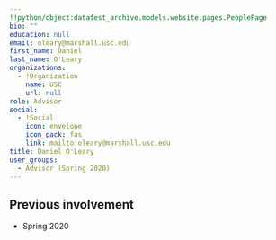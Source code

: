 ```yaml
---
!!python/object:datafest_archive.models.website.pages.PeoplePage
bio: ""
education: null
email: oleary@marshall.usc.edu
first_name: Daniel
last_name: O'Leary
organizations:
  - !Organization
    name: USC
    url: null
role: Advisor
social:
  - !Social
    icon: envelope
    icon_pack: fas
    link: mailto:oleary@marshall.usc.edu
title: Daniel O'Leary
user_groups:
  - Advisor (Spring 2020)
---
```


## Previous involvement

- Spring 2020
